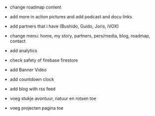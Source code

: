 - change roadmap content
- add more in action pictures and add podcast and docu links
- add partners that i have (Bushido, Guido, Joris, iVOX)
- change menu: home, my story, partners, pers/media, blog, roadmap, contact

- add analytics
- check safety of firebase firestore

- add Banner Video
- add countdown clock
- add blog with rss feed
- voeg stukje avontuur, natuur en rotsen toe
- voeg projecten pagina toe